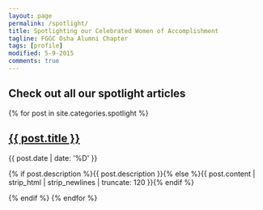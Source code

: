 ```yaml
---
layout: page
permalink: /spotlight/
title: Spotlighting our Celebrated Women of Accomplishment
tagline: FGGC Osha Alumni Chapter
tags: [profile]
modified: 5-9-2015
comments: true
---
```


## Check out all our spotlight articles


  {% for post in site.categories.spotlight %}
   <h2><a href="{{ site.url }}{{ post.url }}" title="{{ post.title }}">{{ post.title }}</a></h2>
          <p>{{ post.date | date: '%D' }} </p>
        <p>{% if post.description %}{{ post.description }}{% else %}{{ post.content | strip_html | strip_newlines | truncate: 120 }}{% endif %}</p>
      {% endif %}
 {% endfor %}